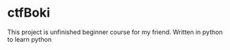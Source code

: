 # ctfBoki

This project is unfinished beginner course for my friend. Written in python to learn python
